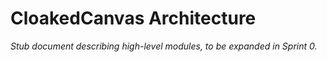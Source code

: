# CloakedCanvas Architecture

_Stub document describing high-level modules, to be expanded in Sprint 0._
